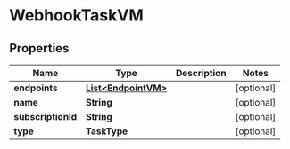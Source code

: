 

# WebhookTaskVM


## Properties

Name | Type | Description | Notes
------------ | ------------- | ------------- | -------------
**endpoints** | [**List&lt;EndpointVM&gt;**](EndpointVM.md) |  |  [optional]
**name** | **String** |  |  [optional]
**subscriptionId** | **String** |  |  [optional]
**type** | **TaskType** |  |  [optional]



